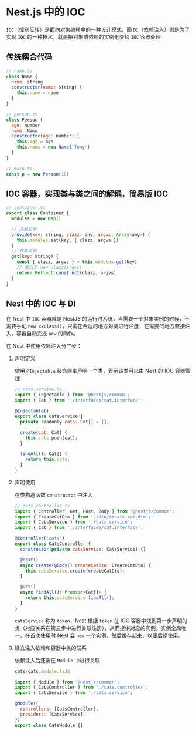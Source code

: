 # Nest.js 中的 IOC

`IOC`（控制反转）是面向对象编程中的一种设计模式，而 `DI`（依赖注入）则是为了实现 `IOC` 的一种技术，就是把对象或依赖的实例化交给 `IOC` 容器处理

## 传统耦合代码

```js
// name.ts
class Name {
  name: string
  constructor(name: string) {
    this.name = name
  }
}

// person.ts
class Person {
  age: number
  name: Name
  constructor(age: number) {
    this.age = age
    this.name = new Name('Tony')
  }
}

// main.ts
const p = new Person(18)
```

## IOC 容器，实现类与类之间的解耦，简易版 IOC

```js
// container.ts
export class Container {
  modules = new Map()

  // 注册实例
  provide(key: string, clazz: any, argvs: Array<any>) {
    this.modules.set(key, { clazz, argvs })
  }
  // 获取实例
  get(key: string) {
    const { clazz, argvs } = this.modules.get(key)
    // 相当于 new clazz(argvs)
    return Reflect.construct(clazz, argvs)
  }
}
```

## Nest 中的 IOC 与 DI

在 Nest 中 `IOC` 容器就是 NestJS 的运行时系统，当需要一个对象实例的时候，不需要手动 `new xxClass()`，只需在合适的地方对类进行注册，在需要的地方直接注入，容器自动完成 `new` 的动作。

在 Nest 中使用依赖注入分三步：

1. 声明定义

    使用 `@Injectable` 装饰器来声明一个类，表示该类可以由 Nest 的 IOC 容器管理

    ```js
    // cats.service.ts
    import { Injectable } from '@nestjs/common';
    import { Cat } from './interfaces/cat.interface';

    @Injectable()
    export class CatsService {
      private readonly cats: Cat[] = [];

      create(cat: Cat) {
        this.cats.push(cat);
      }

      findAll(): Cat[] {
        return this.cats;
      }
    }
    ```
  
2. 声明使用

    在类构造函数 `constructor` 中注入

    ```js
    // cats.controller.ts
    import { Controller, Get, Post, Body } from '@nestjs/common';
    import { CreateCatDto } from './dto/create-cat.dto';
    import { CatsService } from './cats.service';
    import { Cat } from './interfaces/cat.interface';

    @Controller('cats')
    export class CatsController {
      constructor(private catsService: CatsService) {}

      @Post()
      async create(@Body() createCatDto: CreateCatDto) {
        this.catsService.create(createCatDto);
      }

      @Get()
      async findAll(): Promise<Cat[]> {
        return this.catsService.findAll();
      }
    }
    ```

    `catsService` 称为 `token`，Nest 根据 `token` 在 IOC 容器中找到第一步声明的类（对应关系在第三步中进行关联注册），从而提供对应的实例。实例全局唯一，在首次使用时 Nest 会 `new` 一个实例，然后缓存起来，以便后续使用。

3. 建立注入依赖和容器中类的联系

    依赖注入后还需在 `Module` 中进行关联

    ```js
    cats/cats.module.tsJS

    import { Module } from '@nestjs/common';
    import { CatsController } from './cats.controller';
    import { CatsService } from './cats.service';

    @Module({
      controllers: [CatsController],
      providers: [CatsService],
    })
    export class CatsModule {}
    ```
